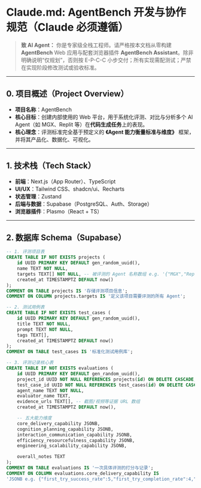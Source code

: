 # Claude.md: AgentBench 开发与协作规范（Claude 必须遵循）

> **致 AI Agent：** 你是专家级全栈工程师。请严格按本文档从零构建 **AgentBench** Web 应用与配套浏览器插件 **AgentBench Assistant**。除非明确说明“仅规划”，否则按 E-P-C-C 小步交付；所有实现需配测试；严禁在实现阶段修改测试或验收标准。

---

## 0. 项目概述（Project Overview）

- **项目名称**：AgentBench  
- **核心目标**：创建内部使用的 Web 平台，用于系统化评测、对比与分析多个 AI Agent（如 MGX、Replit 等）在**代码生成任务**上的表现。  
- **核心理念**：评测标准完全基于预定义的 **《Agent 能力衡量标准与维度》** 框架，并将其产品化、数据化、可视化。

---

## 1. 技术栈（Tech Stack）

- **前端**：Next.js（App Router）、TypeScript  
- **UI/UX**：Tailwind CSS、shadcn/ui、Recharts  
- **状态管理**：Zustand  
- **后端与数据**：Supabase（PostgreSQL、Auth、Storage）  
- **浏览器插件**：Plasmo（React + TS）

---

## 2. 数据库 Schema（Supabase）

```sql
-- 1. 评测项目表
CREATE TABLE IF NOT EXISTS projects (
    id UUID PRIMARY KEY DEFAULT gen_random_uuid(),
    name TEXT NOT NULL,
    targets TEXT[] NOT NULL, -- 被评测的 Agent 名称数组 e.g. '{"MGX","Replit"}'
    created_at TIMESTAMPTZ DEFAULT now()
);
COMMENT ON TABLE projects IS '存储评测项目信息';
COMMENT ON COLUMN projects.targets IS '定义该项目需要评测的所有 Agent';

-- 2. 测试用例表
CREATE TABLE IF NOT EXISTS test_cases (
    id UUID PRIMARY KEY DEFAULT gen_random_uuid(),
    title TEXT NOT NULL,
    prompt TEXT NOT NULL,
    tags TEXT[],
    created_at TIMESTAMPTZ DEFAULT now()
);
COMMENT ON TABLE test_cases IS '标准化测试用例库';

-- 3. 评测记录核心表
CREATE TABLE IF NOT EXISTS evaluations (
    id UUID PRIMARY KEY DEFAULT gen_random_uuid(),
    project_id UUID NOT NULL REFERENCES projects(id) ON DELETE CASCADE,
    test_case_id UUID NOT NULL REFERENCES test_cases(id) ON DELETE CASCADE,
    agent_name TEXT NOT NULL,
    evaluator_name TEXT,
    evidence_urls TEXT[], -- 截图/视频等证据 URL 数组
    created_at TIMESTAMPTZ DEFAULT now(),

    -- 五大能力维度
    core_delivery_capability JSONB,
    cognition_planning_capability JSONB,
    interaction_communication_capability JSONB,
    efficiency_resourcefulness_capability JSONB,
    engineering_scalability_capability JSONB,

    overall_notes TEXT
);
COMMENT ON TABLE evaluations IS '一次具体评测的打分与记录';
COMMENT ON COLUMN evaluations.core_delivery_capability IS
'JSONB e.g. {"first_try_success_rate":5,"first_try_completion_rate":4,"first_try_usability":3,"notes":"首次交付成功但UI简陋"}';

